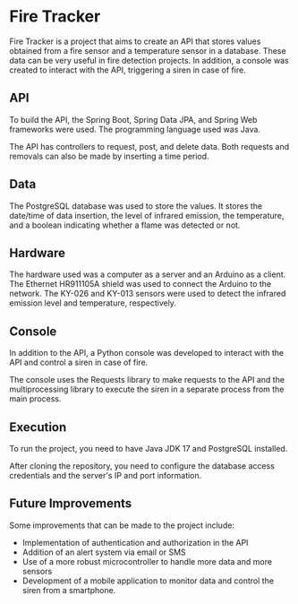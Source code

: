 # Fire Tracker

Fire Tracker is a project that aims to create an API that stores values obtained from a fire sensor and a temperature sensor in a database. These data can be very useful in fire detection projects. In addition, a console was created to interact with the API, triggering a siren in case of fire.

## API

To build the API, the Spring Boot, Spring Data JPA, and Spring Web frameworks were used. The programming language used was Java.

The API has controllers to request, post, and delete data. Both requests and removals can also be made by inserting a time period.

## Data

The PostgreSQL database was used to store the values. It stores the date/time of data insertion, the level of infrared emission, the temperature, and a boolean indicating whether a flame was detected or not.

## Hardware

The hardware used was a computer as a server and an Arduino as a client. The Ethernet HR911105A shield was used to connect the Arduino to the network. The KY-026 and KY-013 sensors were used to detect the infrared emission level and temperature, respectively.

## Console

In addition to the API, a Python console was developed to interact with the API and control a siren in case of fire.

The console uses the Requests library to make requests to the API and the multiprocessing library to execute the siren in a separate process from the main process.

## Execution

To run the project, you need to have Java JDK 17 and PostgreSQL installed.

After cloning the repository, you need to configure the database access credentials and the server's IP and port information.

## Future Improvements

Some improvements that can be made to the project include:

* Implementation of authentication and authorization in the API
* Addition of an alert system via email or SMS
* Use of a more robust microcontroller to handle more data and more sensors
* Development of a mobile application to monitor data and control the siren from a smartphone.